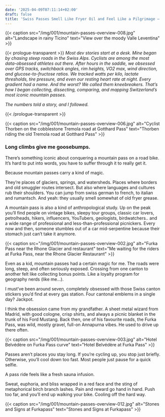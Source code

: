```yaml
---
date: '2025-04-09T07:11:14+02:00'
draft: false
title: 'Swiss Passes Smell Like Fryer Oil and Feel Like a Pilgrimage — 001'
---
```


{{< caption src="/img/001/mountain-passes-overview-008.jpg" alt="Landscape in rainy Ticino" text="View over the moody Valle Leventina" >}}

{{< prologue-transparent >}}
_Most dev stories start at a desk.
Mine began by chasing steep roads in the Swiss Alps. Cyclists are among the most data-obsessed athletes out there. After hours in the saddle, we obsessed over GPS tracks, switchback angles, rim heights, VO2 max, wind direction, and glucose-to-fructose ratios. We tracked watts per kilo, lactate thresholds, tire pressure, and even our resting heart rate at night. Every gradient had a name. And the worst?
We called them kneebreakers. That’s how I began collecting, dissecting, comparing, and mapping Switzerland’s most iconic mountain passes._

_The numbers told a story,
and I followed._

{{< /prologue-transparent >}}

{{< caption src="/img/001/mountain-passes-overview-006.jpg" alt="Cyclist Thorben on the cobblestone Tremola road at Gotthard Pass" text="Thorben riding the old Tremola road at Gotthard Pass" >}}


### Long climbs give me goosebumps.

There’s something iconic about conquering a mountain pass on a road bike. It’s hard to put into words, you have to suffer through it to really get it.

Because mountain passes carry a kind of magic.

They’re places of glaciers, springs, and watersheds. Places where borders and old smuggler routes intersect. But also where languages and cultures rub their shoulders. You can jump from swiss german to french, to italian and rumantsch. And yeah: they usually smell somewhat of old fryer grease.

A mountain pass is also a kind of anthropological study. Up on the peak you’ll find people on vintage bikes, sleepy tour groups, classic car lovers, petrolheads, hikers, influencers, YouTubers, geologists, birdwatchers.. and a wide range of professional and less-than-professional picnickers. Every now and then, someone stumbles out of a car mid-serpentine because their stomach just can’t take it anymore.


{{< caption src="/img/001/mountain-passes-overview-002.jpg" alt="Furka Pass near the Rhone Glacier and restaurant" text="Me waiting for the riders at Furka Pass, near the Rhone Glacier Restaurant" >}}


Even as a kid, mountain passes had a certain magic for me. The roads were long, steep, and often seriously exposed. Crossing from one canton to another felt like collecting bonus points. Like a loyalty program for geography nerds (like me…).

I must’ve been around seven, completely obsessed with those Swiss canton stickers you’d find at every gas station. Four cantonal emblems in a single day? Jackpot.

I think the obsession came from my grandfather. A sheet metal wizard from Madrid, with good cologne, crisp shirts, and always a picnic blanket in the trunk of his Ford Mustang. Back then, one of his favourite roads, the Furka Pass, was wild, mostly gravel, full-on Annapurna vibes. He used to drive up there often.

{{< caption src="/img/001/mountain-passes-overview-003.jpg" alt="Hotel Belvédère on Furka Pass curve" text="Hotel Belvédère at Furka Pass" >}}


Passes aren’t places you stay long. If you’re cycling up, you stop just briefly. Otherwise, you’ll cool down too fast. Most people just pause for a quick selfie.

A pass ride feels like a fresh sauna infusion.

Sweat, euphoria, and bliss wrapped in a red face and the sting of metaphorical birch branch lashes. Pain and reward go hand in hand. Push too far, and you’ll end up walking your bike. Cooling off the hard way.


{{< caption src="/img/001/mountain-passes-overview-012.jpg" alt="Stones and Signs at Furkapass" text="Stones and Signs at Furkapass" >}}